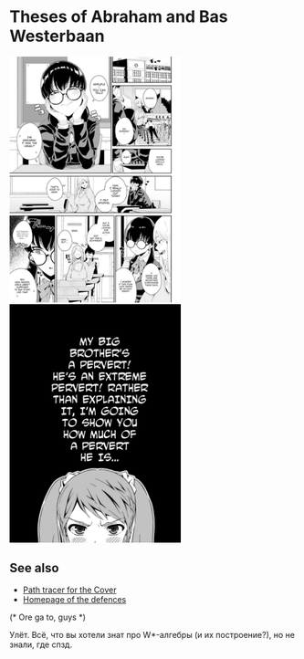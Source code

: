 Theses of Abraham and Bas Westerbaan
====================================

<a href="https://arxiv.org/abs/1804.02203"><img src="https://raw.githubusercontent.com/b0r3dd3v/hurl/master/ccdn0007.jpg" width="300px"/></a> <a href="https://arxiv.org/abs/1803.01911"><img src="0001.png" width="300px"/></a>

See also
--------

* [Path tracer for the Cover](https://github.com/westerbaan/ndpt)
* [Homepage of the defences](https://westerbaan.name/promotie)

(* Ore ga to, guys *)

Улёт. Всё, что вы хотели знат про W*-алгебры (и их построение?), но не знали, где спзд.
